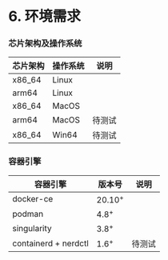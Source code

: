 # 6. 环境需求

### 芯片架构及操作系统

|  芯片架构  | 操作系统 |  说明    |
| --------- | -----|  ------- |
| x86_64  | Linux  | |
| arm64  | Linux  | |
| x86_64  | MacOS  | |
| arm64  | MacOS  | 待测试 |
| x86_64  | Win64  | 待测试 |

### 容器引擎

|  容器引擎  | 版本号 |  说明    |
| --------- | -----|  ------- |
| docker-ce  | 20.10<sup>+</sup>  | |
| podman  | 4.8<sup>+</sup>  | |
| singularity  | 3.8<sup>+</sup>  | |
| containerd + nerdctl  | 1.6<sup>+</sup>  | 待测试 |

